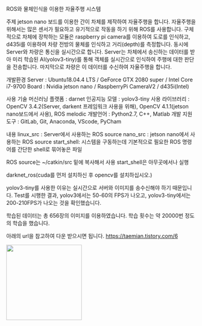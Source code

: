 ROS와 물체인식을 이용한 자율주행 시스템

주제
 jetson nano 보드를 이용한 간이 차체를 제작하여 자율주행을 합니다. 자율주행을 위해서는 많은 센서가 필요하고 유기적으로 작동을 하기 위해 ROS를 사용합니다. 구체적으로 차체에 장착하는 모듈은 raspberry pi camera를 이용하여 도로를 인식하고, d435i를 이용하여 차량 전방의 물체를 인식하고 거리(depth)를 측정합니다. 동시에 Server와 차량은 통신을 실시간으로 합니다. Server는 차체에서 송신하는 데이터를 받아 미리 학습된 AI(yolov3-tiny)를 통해 객체를 실시간으로 인식하여 주행에 대한 판단을 전송합니다. 마지막으로 차량은 이 데이터를 수신하여 자율주행을 합니다.

개발환경
 Server : Ubuntu18.04.4 LTS / GeForce GTX 2080 super / Intel Core i7-9700
 Board  : Nvidia jetson nano / RaspberryPi CameraV2 / d435i(Intel)

사용 기술
 머신러닝 플랫폼 : darnet
 인공지능 모델   : yolov3-tiny
 사용 라이브러리 : OpenCV 3.4.2(Server, darkent 프레임워크 사용을 위해), OpenCV 4.1.1(jetson nano보드에서 사용), ROS melodic
 개발언어 : Python2.7, C++, Matlab
 개발 지원 도구  : GitLab, Git, Anaconda, VScode, PyCham

내용
 linux_src  : Server에서 사용하는 ROS source
 nano_src   : jetson nano에서 사용하는 ROS source
 start_shell: 시스템을 구동하는데 기본적으로 필요한 ROS 명령어를 간단한 shell로 묶어놓은 파일

 ROS source는 ~/catkin/src 밑에 복사해서 사용
 start_shell은 아무곳에서나 실행

darknet_ros(cuda를 먼저 설치하신 후 opencv를 설치하십시오.)

yolov3-tiny를 사용한 이유는 실시간으로 서버와 이미지를 송수신해야 하기 때문입니다. Test를 시행한 결과, yolov3에서는 50-60의 FPS가 나오고, yolov3-tiny에서는 200-210FPS가 나오는 것을 확인했습니다.

학습된 데이터는 총 656장의 이미지를 이용하였습니다. 학습 횟수는 약 20000번 정도의 학습을 했습니다.

아래의 url을 참고하여 다운 받으시면 됩니다.
https://taemian.tistory.com/6

<div>
<img width="200" src="https://user-images.githubusercontent.com/61136992/84970278-4c614100-b155-11ea-8b98-d66856f9cd48.png">
</div>